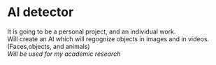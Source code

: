 # AI detector
It is going to be a personal project, and an individual work. <br>
Will create an AI which will regognize objects in images and in videos. (Faces,objects, and animals) <br>
<i>Will be used for my academic research</i> 
